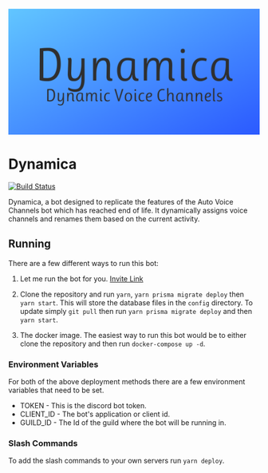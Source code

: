 ![Sapphire Logo](https://raw.githubusercontent.com/DynamicaBot/Dynamica/master/assets/DynamicaBanner.png)

# Dynamica

[![Build Status](https://ci.sebasptsch.dev/api/badges/DynamicaBot/Dynamica/status.svg)](https://ci.sebasptsch.dev/DynamicaBot/Dynamica)

Dynamica, a bot designed to replicate the features of the Auto Voice Channels bot which has reached end of life. It dynamically assigns voice channels and renames them based on the current activity.

## Running

There are a few different ways to run this bot:

1. Let me run the bot for you. [Invite Link](https://discord.com/api/oauth2/authorize?client_id=916643283118198804&permissions=285212688&scope=bot%20applications.commands)

2. Clone the repository and run `yarn`, `yarn prisma migrate deploy` then `yarn start`. This will store the database files in the `config` directory. To update simply `git pull` then run `yarn prisma migrate deploy` and then `yarn start`.

3. The docker image. The easiest way to run this bot would be to either clone the repository and then run `docker-compose up -d`.

### Environment Variables

For both of the above deployment methods there are a few environment variables that need to be set.

- TOKEN - This is the discord bot token.
- CLIENT_ID - The bot's application or client id.
- GUILD_ID - The Id of the guild where the bot will be running in.

### Slash Commands

To add the slash commands to your own servers run `yarn deploy`.
